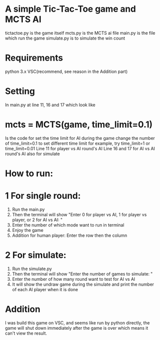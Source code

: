 # A simple Tic-Tac-Toe game and MCTS AI

tictactoe.py is the game itself
mcts.py is the MCTS ai file
main.py is the file which run the game
simulate.py is to simulate the win count

# Requirements

python 3.x
VSC(recommend, see reason in the Addition part)

# Setting
In main.py at line 11, 16 and 17 which look like
# mcts = MCTS(game, time_limit=0.1)
Is the code for set the time limit for AI during the game
change the number of time_limit=0.1 to set different time limit
for example, try time_limit=1 or time_limit=0.01
Line 11 for player vs AI round's AI
Line 16 and 17 for AI vs AI round's AI also for simulate

# How to run:

# 1 For single round:
1. Run the main.py
2. Then the terminal will show "Enter 0 for player vs AI, 1 for player vs player, or 2 for AI vs AI: "
3. Enter the number of which mode want to run in terminal
4. Enjoy the game
5. Addition for human player: Enter the row then the column

# 2 For simulate:
1. Run the simulate.py
2. Then the terminal will show "Enter the number of games to simulate: "
3. Enter the number of how many round want to test for AI vs AI
4. It will show the undraw game during the simulate and print the number of each AI player when it is done

# Addition
I was build this game on VSC, and seems like run by python directly,
the game will shut down immediately after the game is over 
which means it can't view the result.